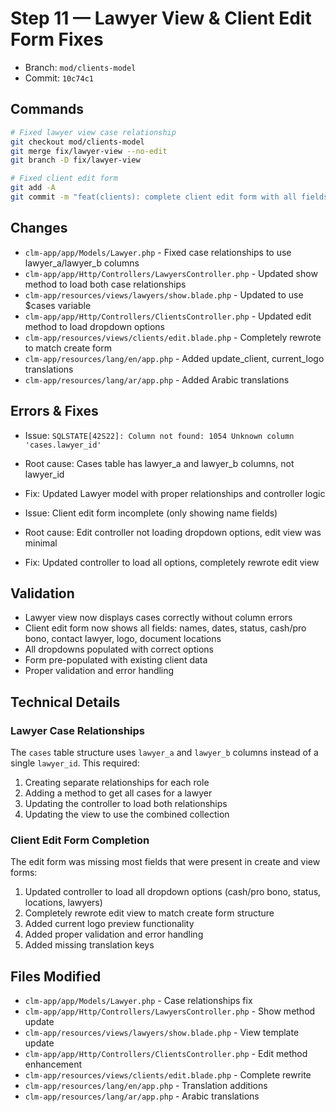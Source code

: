 # Step 11 — Lawyer View & Client Edit Form Fixes
- Branch: `mod/clients-model`
- Commit: `10c74c1`

## Commands
```bash
# Fixed lawyer view case relationship
git checkout mod/clients-model
git merge fix/lawyer-view --no-edit
git branch -D fix/lawyer-view

# Fixed client edit form
git add -A
git commit -m "feat(clients): complete client edit form with all fields"
```

## Changes
- `clm-app/app/Models/Lawyer.php` - Fixed case relationships to use lawyer_a/lawyer_b columns
- `clm-app/app/Http/Controllers/LawyersController.php` - Updated show method to load both case relationships
- `clm-app/resources/views/lawyers/show.blade.php` - Updated to use $cases variable
- `clm-app/app/Http/Controllers/ClientsController.php` - Updated edit method to load dropdown options
- `clm-app/resources/views/clients/edit.blade.php` - Completely rewrote to match create form
- `clm-app/resources/lang/en/app.php` - Added update_client, current_logo translations
- `clm-app/resources/lang/ar/app.php` - Added Arabic translations

## Errors & Fixes
- Issue: `SQLSTATE[42S22]: Column not found: 1054 Unknown column 'cases.lawyer_id'`
- Root cause: Cases table has lawyer_a and lawyer_b columns, not lawyer_id
- Fix: Updated Lawyer model with proper relationships and controller logic

- Issue: Client edit form incomplete (only showing name fields)
- Root cause: Edit controller not loading dropdown options, edit view was minimal
- Fix: Updated controller to load all options, completely rewrote edit view

## Validation
- Lawyer view now displays cases correctly without column errors
- Client edit form now shows all fields: names, dates, status, cash/pro bono, contact lawyer, logo, document locations
- All dropdowns populated with correct options
- Form pre-populated with existing client data
- Proper validation and error handling

## Technical Details

### Lawyer Case Relationships
The `cases` table structure uses `lawyer_a` and `lawyer_b` columns instead of a single `lawyer_id`. This required:
1. Creating separate relationships for each role
2. Adding a method to get all cases for a lawyer
3. Updating the controller to load both relationships
4. Updating the view to use the combined collection

### Client Edit Form Completion
The edit form was missing most fields that were present in create and view forms:
1. Updated controller to load all dropdown options (cash/pro bono, status, locations, lawyers)
2. Completely rewrote edit view to match create form structure
3. Added current logo preview functionality
4. Added proper validation and error handling
5. Added missing translation keys

## Files Modified
- `clm-app/app/Models/Lawyer.php` - Case relationships fix
- `clm-app/app/Http/Controllers/LawyersController.php` - Show method update
- `clm-app/resources/views/lawyers/show.blade.php` - View template update
- `clm-app/app/Http/Controllers/ClientsController.php` - Edit method enhancement
- `clm-app/resources/views/clients/edit.blade.php` - Complete rewrite
- `clm-app/resources/lang/en/app.php` - Translation additions
- `clm-app/resources/lang/ar/app.php` - Arabic translations
